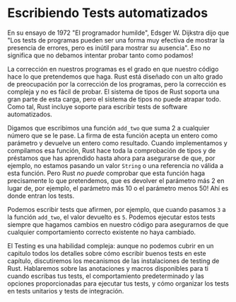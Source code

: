 # Escribiendo Tests automatizados

En su ensayo de 1972 "El programador humilde", Edsger W. Dijkstra dijo que
"Los tests de programas pueden ser una forma muy efectiva de mostrar la
presencia de errores, pero es inútil para mostrar su ausencia". Eso no significa
que no debamos intentar probar tanto como podamos!

La corrección en nuestros programas es el grado en que nuestro código hace lo
que pretendemos que haga. Rust está diseñado con un alto grado de preocupación
por la corrección de los programas, pero la corrección es compleja y no es
fácil de probar. El sistema de tipos de Rust soporta una gran parte de esta
carga, pero el sistema de tipos no puede atrapar todo. Como tal, Rust incluye
soporte para escribir tests de software automatizados.

Digamos que escribimos una función `add_two` que suma 2 a cualquier número que
se le pase. La firma de esta función acepta un entero como parámetro y devuelve
un entero como resultado. Cuando implementamos y compilamos esa función, Rust
hace toda la comprobación de tipos y de préstamos que has aprendido hasta ahora
para asegurarse de que, por ejemplo, no estamos pasando un valor `String` o una
referencia no válida a esta función. Pero Rust *no puede* comprobar que esta
función haga precisamente lo que pretendemos, que es devolver el parámetro más
2 en lugar de, por ejemplo, el parámetro más 10 o el parámetro menos 50! Ahí es
donde entran los tests.

Podemos escribir tests que afirmen, por ejemplo, que cuando pasamos `3` a la
función `add_two`, el valor devuelto es `5`. Podemos ejecutar estos tests
siempre que hagamos cambios en nuestro código para asegurarnos de que cualquier
comportamiento correcto existente no haya cambiado.

El Testing es una habilidad compleja: aunque no podemos cubrir en un capitulo 
todos los detalles sobre cómo escribir buenos tests en este capítulo, 
discutiremos los mecanismos de las instalaciones de testing de Rust. Hablaremos 
sobre las anotaciones y macros disponibles para ti cuando escribas tus tests, el
comportamiento predeterminado y las opciones proporcionadas para ejecutar tus
tests, y cómo organizar los tests en tests unitarios y tests de integración.
